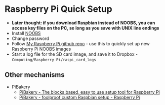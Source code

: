 # Raspberry Pi Quick Setup

* **Later thought: if you download Raspbian instead of NOOBS, you can access key files on the PC, so long as you save with UNIX line endings**
* Install [NOOBS](https://www.raspberrypi.org/help/noobs-setup/)
* Change password
* Follow [My Raspberry Pi github repo](https://github.com/claremacrae/raspi_code/blob/master/README.md) - use this to quickly set up new Raspberry Pi NOOBS images
* Start a log file for the SD card image, and save it to Dropbox - `Computing/Raspberry Pi/raspi_card_logs`

## Other mechanisms

* PiBakery
	* [PiBakery - The blocks based, easy to use setup tool for Raspberry Pi](http://www.pibakery.org/)
	* [PiBakery - foolproof custom Raspbian setup - Raspberry Pi](https://www.raspberrypi.org/blog/pibakery/)
 
